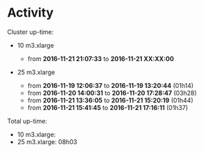 # Activity

Cluster up-time:

- 10 m3.xlarge
  - from __2016-11-21 21:07:33__ to __2016-11-21 XX:XX:00__

- 25 m3.xlarge
  - from __2016-11-19 12:06:37__ to __2016-11-19 13:20:44__ (01h14)
  - from __2016-11-20 14:00:31__ to __2016-11-20 17:28:47__ (03h28)
  - from __2016-11-21 13:36:05__ to __2016-11-21 15:20:19__ (01h44)
  - from __2016-11-21 15:41:45__ to __2016-11-21 17:16:11__ (01h37)

Total up-time:
- 10 m3.xlarge:
- 25 m3.xlarge: 08h03
